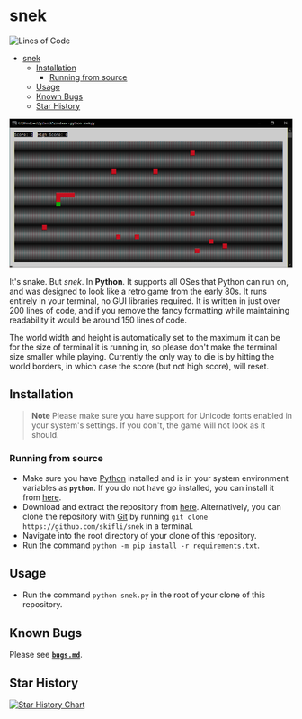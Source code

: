# snek

![Lines of Code](https://img.shields.io/github/languages/code-size/skifli/snek)

- [snek](#snek)
  - [Installation](#installation)
    - [Running from source](#running-from-source)
  - [Usage](#usage)
  - [Known Bugs](#known-bugs)
  - [Star History](#star-history)

![Cover](assets/cover.png)

It's snake. But *snek*. In **Python**. It supports all OSes that Python can run on, and was designed to look like a retro game from the early 80s. It runs entirely in your terminal, no GUI libraries required. It is written in just over 200 lines of code, and if you remove the fancy formatting while maintaining readability it would be around 150 lines of code.

The world width and height is automatically set to the maximum it can be for the size of terminal it is running in, so please don't make the terminal size smaller while playing. Currently the only way to die is by hitting the world borders, in which case the score (but not high score), will reset.

## Installation

> **Note** Please make sure you have support for Unicode fonts enabled in your system's settings. If you don't, the game will not look as it should.

### Running from source

* Make sure you have [Python](https://python.org) installed and is in your system environment variables as **`python`**. If you do not have go installed, you can install it from [here](https://python.org/download/).
* Download and extract the repository from [here](https://github.com/skifli/snek/archive/refs/heads/master.zip). Alternatively, you can clone the repository with [Git](https://git-scm.com/) by running `git clone https://github.com/skifli/snek` in a terminal.
* Navigate into the root directory of your clone of this repository.
* Run the command `python -m pip install -r requirements.txt`.

## Usage

* Run the command `python snek.py` in the root of your clone of this repository.

## Known Bugs

Please see [**`bugs.md`**](bugs.md).

## Star History

<a href="https://star-history.com/#skifli/snek&Date">
  <picture>
    <source media="(prefers-color-scheme: dark)" srcset="https://api.star-history.com/svg?repos=skifli/snek&type=Date&theme=dark" />
    <source media="(prefers-color-scheme: light)" srcset="https://api.star-history.com/svg?repos=skifli/snek&type=Date" />
    <img alt="Star History Chart" src="https://api.star-history.com/svg?repos=skifli/snek&type=Date" />
  </picture>
</a>
